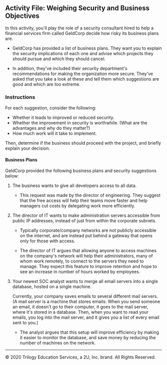 ## Activity File: Weighing Security and Business Objectives 

In this activity, you'll play the role of a security consultant hired to help a financial services firm called GeldCorp decide how risky its business plans are. 

- GeldCorp has provided a list of business plans. They want you to explain the security implications of each one and advise which projects they should pursue and which they should cancel.

- In addition, they've included their security department's recommendations for making the organization more secure. They've asked that you take a look at these and tell them which suggestions are good and which are too extreme.

### Instructions

For each suggestion, consider the following:

- Whether it leads to improved or reduced security.
- Whether the improvement in security is worthwhile. (What are the advantages and why do they matter?)
- How much work will it take to implement. 

Then, determine if the business should proceed with the project, and briefly explain your decision. 

#### Business Plans

GeldCorp provided the following business plans and security suggestions below:

1. The business wants to give all developers access to all data. 
   - This request was made by the director of engineering. They suggest that the free access will help their teams move faster and help managers cut costs by delegating work more efficiently.

2. The director of IT wants to make administration servers accessible from public IP addresses, instead of just from within the corporate subnets. 
    - Typically corporate/company networks are not publicly accessible on the internet, and are instead put behind a gateway that opens only for those with access. 

   - The director of IT argues that allowing anyone to access machines on the company's network will help their administrators, many of whom work remotely, to connect to the servers they need to manage. They expect this feature to improve retention and hope to see an increase in number of hours worked by employees.

3.  Your newest SOC analyst wants to merge all email servers into a single database, hosted on a single machine.
    
    Currently, your company saves emails to several different mail servers. (A mail server is a machine that stores emails: When you send someone an email, it doesn't go to their computer, it goes to the mail server, where it's stored in a database. Then, when you want to read your emails, you log into the mail server, and it gives you a list of every email sent to you.)

      - The analyst argues that this setup will improve efficiency by making it easier to monitor the database, and save money by reducing the number of machines on the network.  

---
© 2020 Trilogy Education Services, a 2U, Inc. brand. All Rights Reserved.
